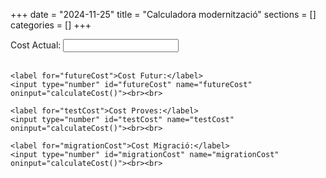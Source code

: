 +++
date        = "2024-11-25"
title       = "Calculadora modernització"
sections    = []
categories  = []
+++

<form id="costForm"></form>
    <label for="currentCost">Cost Actual:</label>
    <input type="text" id="currentCost" name="currentCost" oninput="calculateCost()"><br><br>


    <label for="futureCost">Cost Futur:</label>
    <input type="number" id="futureCost" name="futureCost" oninput="calculateCost()"><br><br>

    <label for="testCost">Cost Proves:</label>
    <input type="number" id="testCost" name="testCost" oninput="calculateCost()"><br><br>

    <label for="migrationCost">Cost Migració:</label>
    <input type="number" id="migrationCost" name="migrationCost" oninput="calculateCost()"><br><br>
</form>

<p id="result"></p>

<script>
    function calculateCost() {
        const currentCost = parseFloat(document.getElementById('currentCost').value) || 0;
        const futureCost = parseFloat(document.getElementById('futureCost').value) || 0;
        const testCost = parseFloat(document.getElementById('testCost').value) || 0;
        const migrationCost = parseFloat(document.getElementById('migrationCost').value) || 0;

        const result = (futureCost - currentCost) + testCost + migrationCost;
        document.getElementById('result').innerText = 'Diferència de cost AS IS / TO BE: ' + (futureCost - currentCost).toLocaleString('ca-ES', { style: 'currency', currency: 'EUR' });
        //document.getElementById('result').innerText += '\nResult: ' + result;

        if(testCost + migrationCost>0){
            document.getElementById('result').innerText += '\nCost migració + proves: ' + (testCost + migrationCost).toLocaleString('ca-ES', { style: 'currency', currency: 'EUR' });;
        }

        if (result > 0) {
            const amortizationTime = (testCost + migrationCost) / (futureCost - currentCost);
            let years = amortizationTime.toFixed(2);
            years = years < 0 ? years*-1 : years;
            //document.getElementById('result').innerText += '\nTemps d\'amortització: ' + years + ' anys';

            let totalDays = amortizationTime * 365;
            totalDays = totalDays < 0 ? totalDays*-1 : totalDays;
            years = Math.floor(totalDays / 365);
            const months = Math.round((totalDays % 365) / 30);
            const days = Math.round((totalDays % 365) % 30);

            document.getElementById('result').innerText += '\nTemps d\'amortització: ' + years + ' anys, ' + months + ' mesos, ' + days + ' dies';

        }else if(result < 0 && futureCost<currentCost & futureCost>0){
            document.getElementById('result').innerText += '\nTemps d\'amortització: <1 any';
        }
    }

</script>
